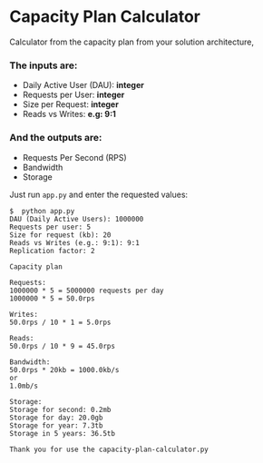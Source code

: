 # Capacity Plan Calculator
Calculator from the capacity plan from your solution architecture,

### The inputs are:
 - Daily Active User (DAU): **integer**
 - Requests per User: **integer**
 - Size per Request: **integer**
 - Reads vs Writes: **e.g: 9:1**

### And the outputs are:
 - Requests Per Second (RPS)
 - Bandwidth
 - Storage

Just run `app.py` and enter the requested values:

```shellscript
$  python app.py
DAU (Daily Active Users): 1000000
Requests per user: 5
Size for request (kb): 20
Reads vs Writes (e.g.: 9:1): 9:1
Replication factor: 2

Capacity plan

Requests:
1000000 * 5 = 5000000 requests per day
1000000 * 5 = 50.0rps

Writes:
50.0rps / 10 * 1 = 5.0rps

Reads:
50.0rps / 10 * 9 = 45.0rps

Bandwidth:
50.0rps * 20kb = 1000.0kb/s
or
1.0mb/s

Storage:
Storage for second: 0.2mb
Storage for day: 20.0gb
Storage for year: 7.3tb
Storage in 5 years: 36.5tb

Thank you for use the capacity-plan-calculator.py
```